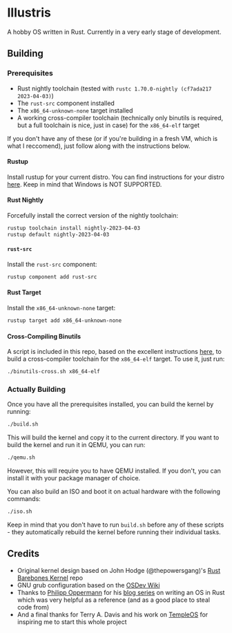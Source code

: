 # Illustris

A hobby OS written in Rust. Currently in a very early stage of development.

## Building

### Prerequisites

- Rust nightly toolchain (tested with `rustc 1.70.0-nightly (cf7ada217 2023-04-03)`)
- The `rust-src` component installed
- The `x86_64-unknown-none` target installed
- A working cross-compiler toolchain (technically only binutils is required, but a full toolchain is nice, just in case) for the `x86_64-elf` target

If you don't have any of these (or if you're building in a fresh VM, which is what I reccomend), just follow along with the instructions below.

#### Rustup

Install rustup for your current distro. You can find instructions for your distro [here](https://rustup.rs/). Keep in mind that Windows is NOT SUPPORTED.

#### Rust Nightly

Forcefully install the correct version of the nightly toolchain:

```bash
rustup toolchain install nightly-2023-04-03
rustup default nightly-2023-04-03
```

#### `rust-src`

Install the `rust-src` component:

```bash
rustup component add rust-src
```

#### Rust Target

Install the `x86_64-unknown-none` target:

```bash
rustup target add x86_64-unknown-none
```

#### Cross-Compiling Binutils

A script is included in this repo, based on the excellent instructions [here](https://wiki.osdev.org/GCC_Cross-Compiler#Building_GCC), to build a cross-compiler toolchain for the `x86_64-elf` target. To use it, just run:

```bash
./binutils-cross.sh x86_64-elf
```

### Actually Building

Once you have all the prerequisites installed, you can build the kernel by running:

```bash
./build.sh
```

This will build the kernel and copy it to the current directory. If you want to build the kernel and run it in QEMU, you can run:

```bash
./qemu.sh
```

However, this will require you to have QEMU installed. If you don't, you can install it with your package manager of choice.

You can also build an ISO and boot it on actual hardware with the following commands:

```bash
./iso.sh
```

Keep in mind that you don't have to run `build.sh` before any of these scripts - they automatically rebuild the kernel before running their individual tasks.

## Credits

- Original kernel design based on John Hodge (@thepowersgang)'s [Rust Barebones Kernel](https://github.com/thepowersgang/rust-barebones-kernel) repo
- GNU grub configuration based on the [OSDev Wiki](https://wiki.osdev.org/GRUB_2#GRUB_2_Configuration)
- Thanks to [Philipp Oppermann](https://os.phil-opp.com/) for his [blog series](https://os.phil-opp.com/) on writing an OS in Rust which was very helpful as a reference (and as a good place to steal code from)
- And a final thanks for Terry A. Davis and his work on [TempleOS](https://templeos.org/) for inspiring me to start this whole project
